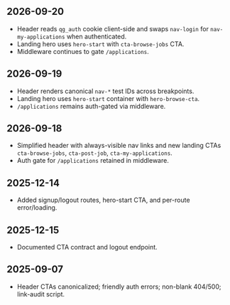 <!-- AGENT CONTRACT v2025-12-16 -->

## 2026-09-20
- Header reads `qg_auth` cookie client-side and swaps `nav-login` for `nav-my-applications` when authenticated.
- Landing hero uses `hero-start` with `cta-browse-jobs` CTA.
- Middleware continues to gate `/applications`.

## 2026-09-19
- Header renders canonical `nav-*` test IDs across breakpoints.
- Landing hero uses `hero-start` container with `hero-browse-cta`.
- `/applications` remains auth-gated via middleware.

## 2026-09-18
- Simplified header with always-visible nav links and new landing CTAs `cta-browse-jobs`, `cta-post-job`, `cta-my-applications`.
- Auth gate for `/applications` retained in middleware.

## 2025-12-14
- Added signup/logout routes, hero-start CTA, and per-route error/loading.

## 2025-12-15
- Documented CTA contract and logout endpoint.

## 2025-09-07
- Header CTAs canonicalized; friendly auth errors; non-blank 404/500; link-audit script.
